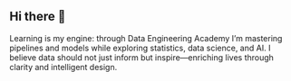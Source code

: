 ## Hi there 👋

Learning is my engine: through Data Engineering Academy I’m mastering pipelines and models while exploring statistics, data science, and AI. I believe data should not just inform but inspire—enriching lives through clarity and intelligent design.

<!--
**excogitationist/excogitationist** is a ✨ _special_ ✨ repository because its `README.md` (this file) appears on your GitHub profile.

Here are some ideas to get you started:

Learning is my engine: through Data Engineering Academy I’m mastering pipelines and models while exploring statistics, data science, and AI. I believe data should not just inform but inspire—enriching lives through clarity and intelligent design.

- 🔭 I’m currently working on ...
- 🌱 I’m currently learning ...
- 👯 I’m looking to collaborate on ...
- 🤔 I’m looking for help with ...
- 💬 Ask me about ...
- 📫 How to reach me: ...
- 😄 Pronouns: ...
- ⚡ Fun fact: ...
-->

